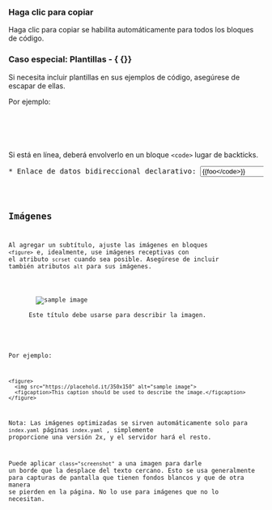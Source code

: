 ### Haga clic para copiar

Haga clic para copiar se habilita automáticamente para todos los bloques de código.

### Caso especial: Plantillas - { {}}

Si necesita incluir plantillas en sus ejemplos de código, asegúrese de escapar de ellas.

Por ejemplo:

<pre class="prettyprint">
<pre class="prettyprint"><Polymer-media-query query = "max-width: 640px" queryMatches = "&#123; {isPhone}}"></pre>
</pre>




Si está en línea, deberá envolverlo en un bloque `<code>` lugar de backticks.

<pre class="prettyprint">* Enlace de datos bidireccional declarativo: <code><input id="input" value="&#123;{foo</code>}}"></pre>

## Imágenes

Al agregar un subtítulo, ajuste las imágenes en bloques `<figure>` e, idealmente, use imágenes receptivas con el atributo `scrset` cuando sea posible. Asegúrese de incluir también atributos `alt` para sus imágenes.

<figure>
  <img src="https://placehold.it/350x150" alt="sample image">
  <figcaption>Este título debe usarse para describir la imagen.</figcaption>
</figure>

Por ejemplo:

```
<figure>
  <img src="https://placehold.it/350x150" alt="sample image">
  <figcaption>This caption should be used to describe the image.</figcaption>
</figure>
```

Nota: Las imágenes optimizadas se sirven automáticamente solo para `index.yaml` páginas `index.yaml` , simplemente proporcione una versión 2x, y el servidor hará el resto.

Puede aplicar `class="screenshot"` a una imagen para darle un borde que la desplace del texto cercano. Esto se usa generalmente para capturas de pantalla que tienen fondos blancos y que de otra manera se pierden en la página. No lo use para imágenes que no lo necesitan.
